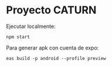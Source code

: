 # Proyecto CATURN

Ejecutar localmente:
```
npm start
```

Para generar apk con cuenta de expo:
```
eas build -p android --profile preview
```

